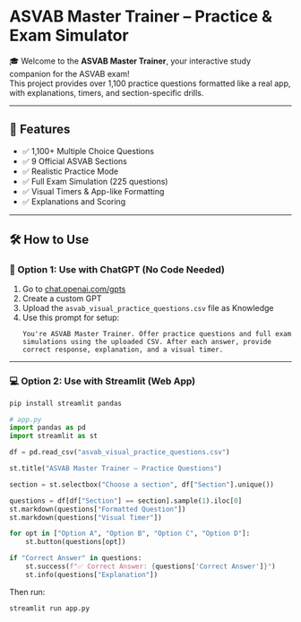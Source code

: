 # ASVAB Master Trainer – Practice & Exam Simulator

🎓 Welcome to the **ASVAB Master Trainer**, your interactive study companion for the ASVAB exam!  
This project provides over 1,100 practice questions formatted like a real app, with explanations, timers, and section-specific drills.

---

## 📂 Features

- ✅ 1,100+ Multiple Choice Questions
- ✅ 9 Official ASVAB Sections
- ✅ Realistic Practice Mode
- ✅ Full Exam Simulation (225 questions)
- ✅ Visual Timers & App-like Formatting
- ✅ Explanations and Scoring

---

## 🛠️ How to Use

### 🧠 Option 1: Use with ChatGPT (No Code Needed)

1. Go to [chat.openai.com/gpts](https://chat.openai.com/gpts)
2. Create a custom GPT
3. Upload the `asvab_visual_practice_questions.csv` file as Knowledge
4. Use this prompt for setup:
   ```
   You're ASVAB Master Trainer. Offer practice questions and full exam simulations using the uploaded CSV. After each answer, provide correct response, explanation, and a visual timer.
   ```

---

### 💻 Option 2: Use with Streamlit (Web App)

```bash
pip install streamlit pandas
```

```python
# app.py
import pandas as pd
import streamlit as st

df = pd.read_csv("asvab_visual_practice_questions.csv")

st.title("ASVAB Master Trainer – Practice Questions")

section = st.selectbox("Choose a section", df["Section"].unique())

questions = df[df["Section"] == section].sample(1).iloc[0]
st.markdown(questions["Formatted Question"])
st.markdown(questions["Visual Timer"])

for opt in ["Option A", "Option B", "Option C", "Option D"]:
    st.button(questions[opt])

if "Correct Answer" in questions:
    st.success(f"✅ Correct Answer: {questions['Correct Answer']}")
    st.info(questions["Explanation"])
```

Then run:

```bash
streamlit run app.py
```
